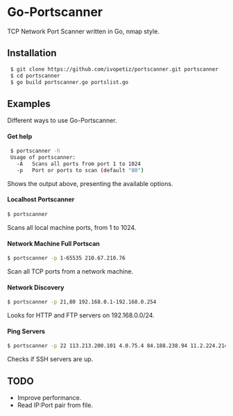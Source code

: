 Go-Portscanner
==============
TCP Network Port Scanner written in Go, nmap style. 
## Installation
```sh
 $ git clone https://github.com/ivopetiz/portscanner.git portscanner
 $ cd portscanner
 $ go build portscanner.go portslist.go
```
## Examples
Different ways to use Go-Portscanner.
#### Get help
```sh
 $ portscanner -h
 Usage of portscanner:
   -A	Scans all ports from port 1 to 1024
   -p  	Port or ports to scan (default "80")
```
Shows the output above, presenting the available options.

#### Localhost Portscanner
```sh
$ portscanner 
```
Scans all local machine ports, from 1 to 1024.
#### Network Machine Full Portscan
```sh
$ portscanner -p 1-65535 210.67.210.76
```
Scan all TCP ports from a network machine.
#### Network Discovery
```sh
$ portscanner -p 21,80 192.168.0.1-192.168.0.254
```
Looks for HTTP and FTP servers on 192.168.0.0/24.

#### Ping Servers
```sh
$ portscanner -p 22 113.213.200.101 4.0.75.4 84.188.238.94 11.2.224.214 153.194.246.247
```
Checks if SSH servers are up.
## TODO
* Improve performance.
* Read IP:Port pair from file.
